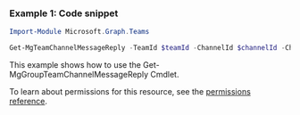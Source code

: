 ### Example 1: Code snippet

```powershellImport-Module Microsoft.Graph.Teams

Get-MgTeamChannelMessageReply -TeamId $teamId -ChannelId $channelId -ChatMessageId $chatMessageId
```
This example shows how to use the Get-MgGroupTeamChannelMessageReply Cmdlet.
To learn about permissions for this resource, see the [permissions reference](/graph/permissions-reference).

